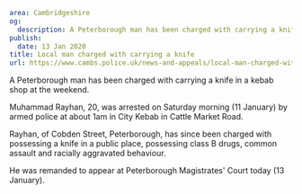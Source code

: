 ```yaml
area: Cambridgeshire
og:
  description: A Peterborough man has been charged with carrying a knife in a kebab shop at the weekend
publish:
  date: 13 Jan 2020
title: Local man charged with carrying a knife
url: https://www.cambs.police.uk/news-and-appeals/local-man-charged-with-carrying-aknife
```

A Peterborough man has been charged with carrying a knife in a kebab shop at the weekend.

Muhammad Rayhan, 20, was arrested on Saturday morning (11 January) by armed police at about 1am in City Kebab in Cattle Market Road.

Rayhan, of Cobden Street, Peterborough, has since been charged with possessing a knife in a public place, possessing class B drugs, common assault and racially aggravated behaviour.

He was remanded to appear at Peterborough Magistrates' Court today (13 January).

